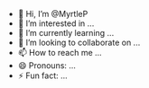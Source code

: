- 👋 Hi, I’m @MyrtleP
- 👀 I’m interested in ...
- 🌱 I’m currently learning ...
- 💞️ I’m looking to collaborate on ...
- 📫 How to reach me ...
- 😄 Pronouns: ...
- ⚡ Fun fact: ...

<!---
MyrtleP/MyrtleP is a ✨ special ✨ repository because its `README.md` (this file) appears on your GitHub profile.
You can click the Preview link to take a look at your changes.
--->
